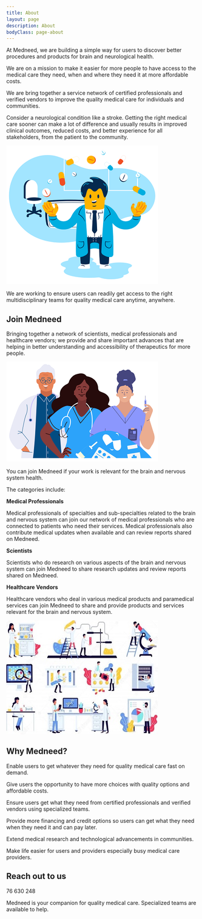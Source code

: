 ```yaml
---
title: About
layout: page
description: About
bodyClass: page-about
---
```



At Medneed, we are building a simple way for users to discover better procedures and products for brain and neurological health.

We are on a mission to make it easier for more people to have access to the medical care they need, when and where they need it at more affordable costs. 

We are bring together a service network of certified professionals and verified vendors to improve the quality medical care for individuals and communities.

Consider a neurological condition like a stroke. Getting the right medical care sooner can make a lot of difference and usually results in improved clinical outcomes, reduced costs, and better experience for all stakeholders, from the patient to the community. 
 

![Support patient](/images/illustrations/doc-pharm.png)

We are working to ensure users can readily get access to the right multidisciplinary teams for quality medical care anytime, anywhere.

## Join Medneed
Bringing together a network of scientists, medical professionals and healthcare vendors; we provide and share important advances that are helping in better understanding and accessibility of therapeutics for more people. 

![Support patient](/images/illustrations/med-pros.png)

You can join Medneed if your work is relevant for the brain and nervous system health.
	
The categories include:

**Medical Professionals**

Medical professionals of specialties and sub-specialties related to the brain and nervous system can join our network of medical professionals who are connected to patients who need their services. Medical professionals also contribute medical updates when available and can review reports shared on Medneed.

**Scientists**

Scientists who do research on various aspects of the brain and nervous system can join Medneed to share research updates and review reports shared on Medneed.

**Healthcare Vendors**

Healthcare vendors who deal in various medical products and paramedical services can join Medneed to share and provide products and services relevant for the brain and nervous system.


![Medical Equipment](/images/illustrations/med-equipment.jpg)

## Why Medneed?

Enable users to get whatever they need for quality medical care fast on demand.

Give users the opportunity to have more choices with quality options and affordable costs.

Ensure users get what they need from certified professionals and verified vendors using specialized teams.

Provide more financing and credit options so users can get what they need when they need it and can pay later.

Extend medical research and technological advancements in communities.

Make life easier for users and providers especially busy medical care providers.

## Reach out to us

76 630 248


Medneed is your companion for quality medical care. Specialized teams are available to help.

